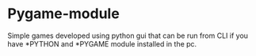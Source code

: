 # Pygame-module
Simple games developed using python gui that can be run from CLI if you have *PYTHON and *PYGAME module installed in the pc.
